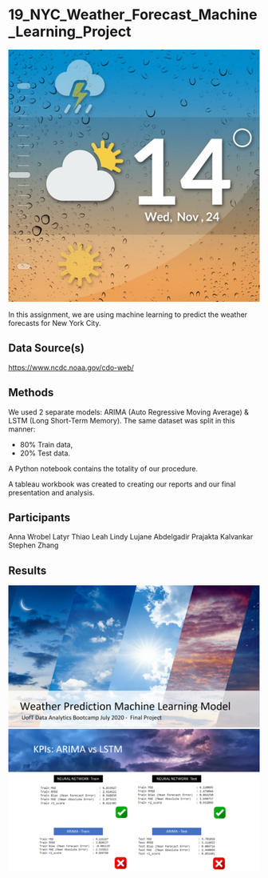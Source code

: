 # 19_NYC_Weather_Forecast_Machine_Learning_Project 

![GitHub Logo](Weather_Predictions.jpg)

In this assignment, we are using machine learning to predict the weather forecasts for New York City. 

## Data Source(s)
https://www.ncdc.noaa.gov/cdo-web/


## Methods
We used 2 separate models: ARIMA (Auto Regressive Moving Average) & LSTM (Long Short-Term Memory). The same dataset was split in this manner:
*  80% Train data,
*  20% Test data.

A Python notebook contains the totality of our procedure.


A tableau workbook was created to creating our reports and our final presentation and analysis.

## Participants
Anna Wrobel
Latyr Thiao
Leah Lindy
Lujane Abdelgadir
Prajakta Kalvankar
Stephen Zhang



## Results
![GitHub Logo](Presentation_1.png)
![GitHub Logo](Presentation_2.png)









